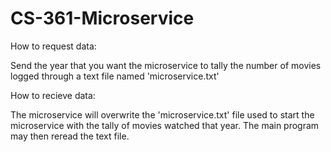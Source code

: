 # CS-361-Microservice

How to request data:

Send the year that you want the microservice to tally the number of movies logged through a text file named 'microservice.txt'




How to recieve data:

The microservice will overwrite the 'microservice.txt' file used to start the microservice with the tally of movies watched that year.  The main program may then reread the text file.